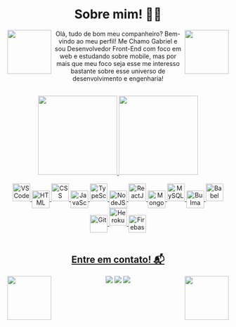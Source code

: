 <h1 title="Sobre mim!" align="center">Sobre mim! 👨‍💻</h1>

<div >
<img align='left' src='https://i.gifer.com/6jdy.gif' width='100px'>
<img align='right' src='https://pa1.narvii.com/6926/2ecd21b65f41389e520b0d3e229df37dafb0965cr1-500-322_hq.gif' width='100px'>
<p align="center">Olá, tudo de bom meu companheiro? Bem-vindo ao meu perfil! Me Chamo Gabriel e sou Desenvolvedor Front-End com foco em web e estudando sobre mobile, mas por mais que meu foco seja esse me interesso bastante sobre esse universo de desenvolvimento e engenharia!</p>

</div>
  
</br>

<div align="center">
  <a href="https://github.com/gabuoff">
  <img height="180em" src="https://github-readme-stats.vercel.app/api?username=gabuoff&show_icons=true&theme=ayu-mirage&include_all_commits=true&count_private=true"/> 
  <img height="180em" src="https://github-readme-stats.vercel.app/api/top-langs/?username=gabuoff&layout=compact&langs_count=7&theme=ayu-mirage"/>
</div>
    
</br>

<div align="center" style="display: inline_block"> 
<img title="VSCode" width="40px" src="https://cdn.jsdelivr.net/gh/devicons/devicon/icons/vscode/vscode-original.svg"/>
<img title="HTML" align="center" width="40px" src="https://cdn.jsdelivr.net/gh/devicons/devicon/icons/html5/html5-original.svg"/> <img title="CSS" width="40px" src="https://cdn.jsdelivr.net/gh/devicons/devicon/icons/css3/css3-original.svg"/>
<img title="JavaScript" align="center" width="40px" src="https://cdn.jsdelivr.net/gh/devicons/devicon/icons/javascript/javascript-original.svg"/>
<img title="TypeScript" width="40px" src="https://cdn.jsdelivr.net/gh/devicons/devicon/icons/typescript/typescript-original.svg"/>
<img title="NodeJS" align="center" width="40px" src="https://cdn.jsdelivr.net/gh/devicons/devicon/icons/nodejs/nodejs-original.svg"/>
<img title="ReactJS" width="40px" src="https://cdn.jsdelivr.net/gh/devicons/devicon/icons/react/react-original.svg"/>
<img title="MongoDB" align="center" width="40px" src="https://cdn.jsdelivr.net/gh/devicons/devicon/icons/mongodb/mongodb-original.svg"/>
<img title="MySQL" width="40px" src="https://cdn.jsdelivr.net/gh/devicons/devicon/icons/mysql/mysql-original.svg"/>
<img title="Bulma CSS Framework" align="center" width="40px" src="https://cdn.jsdelivr.net/gh/devicons/devicon/icons/bulma/bulma-plain.svg"/>
<img title="Babel" width="40px" src="https://cdn.jsdelivr.net/gh/devicons/devicon/icons/babel/babel-original.svg"/>
<img title="Git" align="center" width="40px" src="https://cdn.jsdelivr.net/gh/devicons/devicon/icons/git/git-original.svg"/>
<img title="Heroku" width="40px" src="https://cdn.jsdelivr.net/gh/devicons/devicon/icons/heroku/heroku-plain.svg"/>
<img title="Firebase" align="center" width="40px" src="https://cdn.jsdelivr.net/gh/devicons/devicon/icons/firebase/firebase-plain.svg"/>
</div>

</br>
    
<h2 title="Contato" align="center">Entre em contato! 📬 </h2>

<div align="center"> 
<img align='right' src='https://img1.picmix.com/output/stamp/normal/8/6/5/6/1756568_c4174.gif' width='100px'>
<img align='left' src='http://31.media.tumblr.com/tumblr_mdjdhmnIPJ1r6x1zlo1_400.gif' width='100px'>
  <a title="E-mail" href="mailto:gabrielmeloc@gmail.com"><img src="https://img.shields.io/badge/Gmail-D14836?style=for-the-badge&logo=gmail&logoColor=white" target="_blank"></a>
  <a title="Twitter" href="https://twitter.com/gbac_melo" target="_blank"><img src="https://img.shields.io/badge/Twitter-1DA1F2?style=for-the-badge&logo=twitter&logoColor=white" target="_blank"></a>
 <a title="LinkedIn" href="https://www.linkedin.com/in/gabriel-melo-a8741217a/" target="_blank"><img src="https://img.shields.io/badge/-LinkedIn-%230077B5?style=for-the-badge&logo=linkedin&logoColor=white"></a>
</p>
 
</div>

<!---
gabuoff/gabuoff is a ✨ special ✨ repository because its `README.md` (this file) appears on your GitHub profile.
You can click the Preview link to take a look at your changes.
--->
